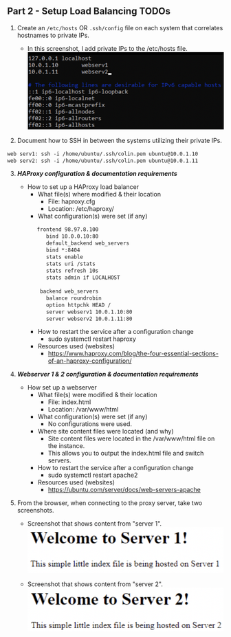 ## Part 2 - Setup Load Balancing TODOs

1. Create an `/etc/hosts` OR `.ssh/config` file on each system that correlates hostnames to private IPs.
   - In this screenshot, I add private IPs to the /etc/hosts file.  
        ![Proxy Screenshot](proxy.png)
        
2. Document how to SSH in between the systems utilizing their private IPs.
```
web serv1: ssh -i /home/ubuntu/.ssh/colin.pem ubuntu@10.0.1.10
web serv2: ssh -i /home/ubuntu/.ssh/colin.pem ubuntu@10.0.1.11
```

3. **_HAProxy configuration & documentation requirements_**
   - How to set up a HAProxy load balancer
     - What file(s) where modified & their location
         * File: haproxy.cfg
         * Location: /etc/haproxy/
     - What configuration(s) were set (if any)
     ```
        frontend 98.97.8.100
           bind 10.0.0.10:80
           default_backend web_servers
           bind *:8404
           stats enable
           stats uri /stats
           stats refresh 10s
           stats admin if LOCALHOST

         backend web_servers
           balance roundrobin
           option httpchk HEAD /
           server webserv1 10.0.1.10:80
           server webserv2 10.0.1.11:80
     ```
     - How to restart the service after a configuration change
         * sudo systemctl restart haproxy
     - Resources used (websites)
         * https://www.haproxy.com/blog/the-four-essential-sections-of-an-haproxy-configuration/

4. **_Webserver 1 & 2 configuration & documentation requirements_**
   - How set up a webserver
     - What file(s) were modified & their location
         * File: index.html
         * Location: /var/www/html
     - What configuration(s) were set (if any)
         * No configurations were used.
     - Where site content files were located (and why)
         * Site content files were located in the /var/www/html file on the instance.
         * This allows you to output the index.html file and switch servers.
     - How to restart the service after a configuration change
         * sudo systemctl restart apache2
     - Resources used (websites)
         * https://ubuntu.com/server/docs/web-servers-apache
     
5. From the browser, when connecting to the proxy server, take two screenshots.
   - Screenshot that shows content from "server 1".  
   ![Server 1 Screenshot](server-1.png)
   
   - Screenshot that shows content from "server 2".  
   ![Server 2 Screenshot](server-2.png)
